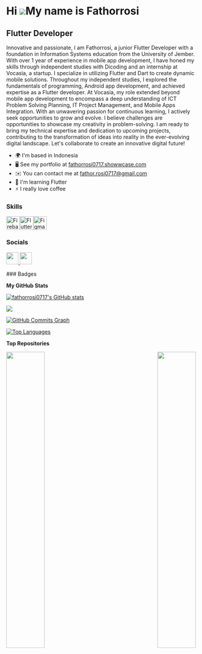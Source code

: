 Hi ![](https://user-images.githubusercontent.com/18350557/176309783-0785949b-9127-417c-8b55-ab5a4333674e.gif)My name is Fathorrosi
==================================================================================================================================

Flutter Developer
-----------------

Innovative and passionate, I am Fathorrosi, a junior Flutter Developer with a foundation in Information Systems education from the University of Jember. With over 1 year of experience in mobile app development, I have honed my skills through independent studies with Dicoding and an internship at Vocasia, a startup. I specialize in utilizing Flutter and Dart to create dynamic mobile solutions. Throughout my independent studies, I explored the fundamentals of programming, Android app development, and achieved expertise as a Flutter developer. At Vocasia, my role extended beyond mobile app development to encompass a deep understanding of ICT Problem Solving Planning, IT Project Management, and Mobile Apps Integration. With an unwavering passion for continuous learning, I actively seek opportunities to grow and evolve. I believe challenges are opportunities to showcase my creativity in problem-solving. I am ready to bring my technical expertise and dedication to upcoming projects, contributing to the transformation of ideas into reality in the ever-evolving digital landscape. Let's collaborate to create an innovative digital future!

* 🌍  I'm based in Indonesia
* 🖥️  See my portfolio at [fathorrosi0717.showwcase.com](http://fathorrosi0717.showwcase.com)
* ✉️  You can contact me at [fathor.rosi0717@gmail.com](mailto:fathor.rosi0717@gmail.com)
* 🧠  I'm learning Flutter
* ⚡  I really love coffee

### Skills

<p align="left">
<a href="https://firebase.google.com/" target="_blank" rel="noreferrer"><img src="https://raw.githubusercontent.com/danielcranney/readme-generator/main/public/icons/skills/firebase-colored.svg" width="36" height="36" alt="Firebase" /></a><a href="https://flutter.dev/" target="_blank" rel="noreferrer"><img src="https://raw.githubusercontent.com/danielcranney/readme-generator/main/public/icons/skills/flutter-colored.svg" width="36" height="36" alt="Flutter" /></a><a href="https://www.figma.com/" target="_blank" rel="noreferrer"><img src="https://raw.githubusercontent.com/danielcranney/readme-generator/main/public/icons/skills/figma-colored.svg" width="36" height="36" alt="Figma" /></a>
</p>

### Socials

<p align="left"> <a href="https://www.github.com/fathorrosi0717" target="_blank" rel="noreferrer"> <picture> <source media="(prefers-color-scheme: dark)" srcset="https://raw.githubusercontent.com/danielcranney/readme-generator/main/public/icons/socials/github-dark.svg" /> <source media="(prefers-color-scheme: light)" srcset="https://raw.githubusercontent.com/danielcranney/readme-generator/main/public/icons/socials/github.svg" /> <img src="https://raw.githubusercontent.com/danielcranney/readme-generator/main/public/icons/socials/github.svg" width="32" height="32" /> </picture> </a> <a href="https://www.linkedin.com/in/in/fathor-rosi-0717ml77ma/" target="_blank" rel="noreferrer"> <picture> <source media="(prefers-color-scheme: dark)" srcset="https://raw.githubusercontent.com/danielcranney/readme-generator/main/public/icons/socials/linkedin-dark.svg" /> <source media="(prefers-color-scheme: light)" srcset="https://raw.githubusercontent.com/danielcranney/readme-generator/main/public/icons/socials/linkedin.svg" /> <img src="https://raw.githubusercontent.com/danielcranney/readme-generator/main/public/icons/socials/linkedin.svg" width="32" height="32" /> </picture> </a></p>
### Badges

<b>My GitHub Stats</b>

<a href="http://www.github.com/fathorrosi0717"><img src="https://github-readme-stats.vercel.app/api?username=fathorrosi0717&show_icons=true&hide=&count_private=true&title_color=22c55e&text_color=ffffff&icon_color=10b981&bg_color=1c1917&hide_border=true&show_icons=true" alt="fathorrosi0717's GitHub stats" /></a>

<a href="http://www.github.com/fathorrosi0717"><img src="https://github-readme-streak-stats.herokuapp.com/?user=fathorrosi0717&stroke=ffffff&background=1c1917&ring=22c55e&fire=22c55e&currStreakNum=ffffff&currStreakLabel=22c55e&sideNums=ffffff&sideLabels=ffffff&dates=ffffff&hide_border=true" /></a>

<a href="http://www.github.com/fathorrosi0717"><img src="https://github-readme-activity-graph.cyclic.app/graph?username=fathorrosi0717&bg_color=1c1917&color=ffffff&line=10b981&point=ffffff&area_color=1c1917&area=true&hide_border=true&custom_title=GitHub%20Commits%20Graph" alt="GitHub Commits Graph" /></a>

<a href="https://github.com/fathorrosi0717" align="left"><img src="https://github-readme-stats.vercel.app/api/top-langs/?username=fathorrosi0717&langs_count=10&title_color=22c55e&text_color=ffffff&icon_color=10b981&bg_color=1c1917&hide_border=true&locale=en&custom_title=Top%20%Languages" alt="Top Languages" /></a>

<b>Top Repositories</b>

<div width="100%" align="center"><a href="https://github.com/fathorrosi0717/movieverse" align="left"><img align="left" width="45%" src="https://github-readme-stats.vercel.app/api/pin/?username=fathorrosi0717&repo=movieverse&title_color=22c55e&text_color=ffffff&icon_color=10b981&bg_color=1c1917&hide_border=true&locale=en" /></a><a href="https://github.com/fathorrosi0717/titans_crypto" align="right"><img align="right" width="45%" src="https://github-readme-stats.vercel.app/api/pin/?username=fathorrosi0717&repo=titans_crypto&title_color=22c55e&text_color=ffffff&icon_color=10b981&bg_color=1c1917&hide_border=true&locale=en" /></a></div><br /><br /><br /><br /><br /><br /><br />
